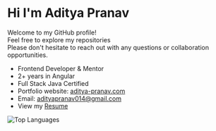 <h1  align="left">
  Hi I'm Aditya Pranav
</h1>
<p  align="left">Welcome to my GitHub profile! 
   <br>
  Feel free to explore my repositories
  <br>
Please don't hesitate to reach out with any questions or collaboration opportunities.</p>

- Frontend Developer & Mentor
- 2+ years in Angular
- Full Stack Java Certified
- Portfolio website: [aditya-pranav.com](https://aditya-pranav.com)
- Email: adityapranav014@gmail.com
- View my [Resume](https://drive.google.com/file/d/1U_jvRucCGX8PewwnAV8n2MMQyahN1L4-/view)

<p>
  <img src="https://github-readme-stats.vercel.app/api/top-langs?username=adityapranav014&show_icons=true&locale=en&layout=compact" alt="Top Languages" />
</p>


